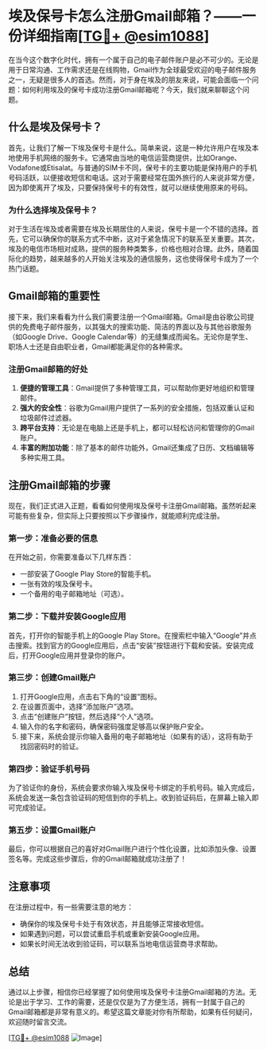 # 埃及保号卡怎么注册Gmail邮箱？——一份详细指南[[TG💪+ @esim1088](https://t.me/s/esim1088)]

在当今这个数字化时代，拥有一个属于自己的电子邮件账户是必不可少的。无论是用于日常沟通、工作需求还是在线购物，Gmail作为全球最受欢迎的电子邮件服务之一，无疑是很多人的首选。然而，对于身在埃及的朋友来说，可能会面临一个问题：如何利用埃及的保号卡成功注册Gmail邮箱呢？今天，我们就来聊聊这个问题。

## 什么是埃及保号卡？

首先，让我们了解一下埃及保号卡是什么。简单来说，这是一种允许用户在埃及本地使用手机网络的服务卡。它通常由当地的电信运营商提供，比如Orange、Vodafone或Etisalat。与普通的SIM卡不同，保号卡的主要功能是保持用户的手机号码活跃，以便接收短信和电话。这对于需要经常在国外旅行的人来说非常方便，因为即使离开了埃及，只要保持保号卡的有效性，就可以继续使用原来的号码。

### 为什么选择埃及保号卡？

对于生活在埃及或者需要在埃及长期居住的人来说，保号卡是一个不错的选择。首先，它可以确保你的联系方式不中断，这对于紧急情况下的联系至关重要。其次，埃及的电信市场相对成熟，提供的服务种类繁多，价格也相对合理。此外，随着国际化的趋势，越来越多的人开始关注埃及的通信服务，这也使得保号卡成为了一个热门话题。

## Gmail邮箱的重要性

接下来，我们来看看为什么我们需要注册一个Gmail邮箱。Gmail是由谷歌公司提供的免费电子邮件服务，以其强大的搜索功能、简洁的界面以及与其他谷歌服务（如Google Drive、Google Calendar等）的无缝集成而闻名。无论你是学生、职场人士还是自由职业者，Gmail都能满足你的各种需求。

### 注册Gmail邮箱的好处

1. **便捷的管理工具**：Gmail提供了多种管理工具，可以帮助你更好地组织和管理邮件。
2. **强大的安全性**：谷歌为Gmail用户提供了一系列的安全措施，包括双重认证和垃圾邮件过滤器。
3. **跨平台支持**：无论是在电脑上还是手机上，都可以轻松访问和管理你的Gmail账户。
4. **丰富的附加功能**：除了基本的邮件功能外，Gmail还集成了日历、文档编辑等多种实用工具。

## 注册Gmail邮箱的步骤

现在，我们正式进入正题，看看如何使用埃及保号卡注册Gmail邮箱。虽然听起来可能有些复杂，但实际上只要按照以下步骤操作，就能顺利完成注册。

### 第一步：准备必要的信息

在开始之前，你需要准备以下几样东西：

- 一部安装了Google Play Store的智能手机。
- 一张有效的埃及保号卡。
- 一个备用的电子邮箱地址（可选）。

### 第二步：下载并安装Google应用

首先，打开你的智能手机上的Google Play Store。在搜索栏中输入“Google”并点击搜索。找到官方的Google应用后，点击“安装”按钮进行下载和安装。安装完成后，打开Google应用并登录你的账户。

### 第三步：创建Gmail账户

1. 打开Google应用，点击右下角的“设置”图标。
2. 在设置页面中，选择“添加账户”选项。
3. 点击“创建账户”按钮，然后选择“个人”选项。
4. 输入你的名字和密码，确保密码强度足够高以保护账户安全。
5. 接下来，系统会提示你输入备用的电子邮箱地址（如果有的话），这将有助于找回密码时的验证。

### 第四步：验证手机号码

为了验证你的身份，系统会要求你输入埃及保号卡绑定的手机号码。输入完成后，系统会发送一条包含验证码的短信到你的手机上。收到验证码后，在屏幕上输入即可完成验证。

### 第五步：设置Gmail账户

最后，你可以根据自己的喜好对Gmail账户进行个性化设置，比如添加头像、设置签名等。完成这些步骤后，你的Gmail邮箱就成功注册了！

## 注意事项

在注册过程中，有一些需要注意的地方：

- 确保你的埃及保号卡处于有效状态，并且能够正常接收短信。
- 如果遇到问题，可以尝试重启手机或重新安装Google应用。
- 如果长时间无法收到验证码，可以联系当地电信运营商寻求帮助。

## 总结

通过以上步骤，相信你已经掌握了如何使用埃及保号卡注册Gmail邮箱的方法。无论是出于学习、工作的需要，还是仅仅是为了方便生活，拥有一封属于自己的Gmail邮箱都是非常有意义的。希望这篇文章能对你有所帮助，如果有任何疑问，欢迎随时留言交流。

[[TG💪+ @esim1088](https://t.me/s/esim1088) ![Image](https://i.postimg.cc/4NQfJmqS/Snipaste-2025-05-13-00-14-12.png)]